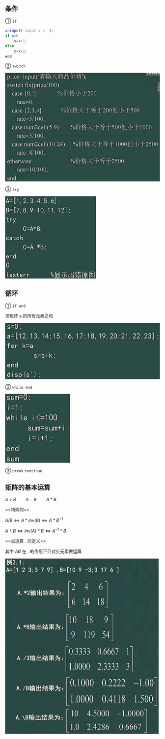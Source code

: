 ## 条件
① `if`
```m
x=input('input x = ');
if x>0
    y=x+1;
else
    y=x+2;
end
```

② `switch`

![](image/2022-01-17-16-38-45.png)

③ `try`

![](image/2022-01-17-16-43-52.png)

## 循环
① `if end`

求矩阵 a 的所有元素之和

![](image/2022-01-17-16-48-15.png)

② `while end`

![](image/2022-01-17-16-50-14.png)

③ `break` `continue`

## 矩阵的基本运算
$A+B\qquad A-B\qquad A*B$

==特殊的==

$A/B \iff A*inv(B) \iff A*B^{-1}$

$A\backslash B \iff inv(A)*B \iff A^{-1}*B$

==点运算 $.$ 的定义==

其中 $A B$ 在 $.$ 的作用下只对应元素做运算

![](image/2022-01-17-15-26-44.png)
